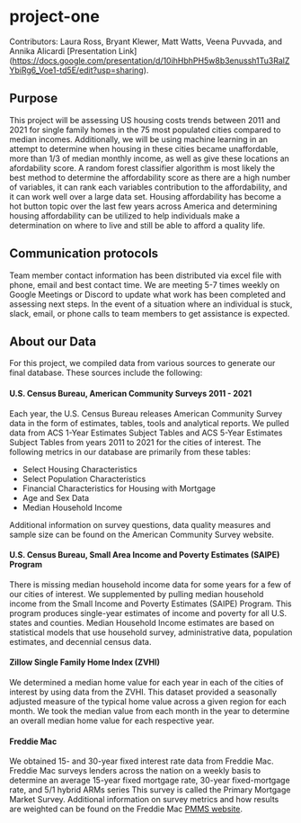 # project-one
Contributors: Laura Ross, Bryant Klewer, Matt Watts, Veena Puvvada, and Annika Alicardi
[Presentation Link] (https://docs.google.com/presentation/d/10ihHbhPH5w8b3enussh1Tu3RalZYbiRg6_Voe1-td5E/edit?usp=sharing).

## Purpose
This project will be assessing US housing costs trends between 2011 and 2021 for single family homes in the 75 most populated cities compared to median incomes. Additionally, we will be using machine learning in an attempt to determine when housing in these cities became unaffordable, more than 1/3 of median monthly income, as well as give these locations an afordability score. A random forest classifier algorithm is most likely the best method to determine the affordability score as there are a high number of variables, it can rank each variables contribution to the affordability, and it can work well over a large data set. Housing affordability has become a hot button topic over the last few years across America and determining housing affordability can be utilized to help individuals make a determination on where to live and still be able to afford a quality life.

## Communication protocols
Team member contact information has been distributed via excel file with phone, email and best contact time. We are meeting 5-7 times weekly on Google Meetings or Discord to update what work has been completed and assessing next steps. In the event of a situation where an individual is stuck, slack, email, or phone calls to team members to get assistance is expected. 

## About our Data
For this project, we compiled data from various sources to generate our final database. These sources include the following:
#### U.S. Census Bureau, American Community Surveys 2011 - 2021
Each year, the U.S. Census Bureau releases American Community Survey data in the form of estimates, tables, tools and analytical reports. We pulled data from ACS 1-Year Estimates Subject Tables and ACS 5-Year Estimates Subject Tables from years 2011 to 2021 for the cities of interest. The following metrics in our database are primarily from these tables:
* Select Housing Characteristics
* Select Population Characteristics
* Financial Characteristics for Housing with Mortgage
* Age and Sex Data
* Median Household Income

Additional information on survey questions, data quality measures and sample size can be found on the American Community Survey website. 

#### U.S. Census Bureau, Small Area Income and Poverty Estimates (SAIPE) Program
There is missing median household income data for some years for a few of our cities of interest. We supplemented by pulling median household income from the Small Income and Poverty Estimates (SAIPE) Program. This program produces single-year estimates of income and poverty for all U.S. states and counties. Median Household Income estimates are based on statistical models that use household survey, administrative data, population estimates, and decennial census data. 

#### Zillow Single Family Home Index (ZVHI)
We determined a median home value for each year in each of the cities of interest by using data from the ZVHI. This dataset provided a seasonally adjusted measure of the typical home value across a given region for each month. We took the median value from each month in the year to determine an overall median home value for each respective year.  

#### Freddie Mac
We obtained 15- and 30-year fixed interest rate data from Freddie Mac. Freddie Mac surveys lenders across the nation on a weekly basis to determine an average 15-year fixed mortgage rate, 30-year fixed-mortgage rate, and 5/1 hybrid ARMs series This survey is called the Primary Mortgage Market Survey. Additional information on survey metrics and how results are weighted can be found on the Freddie Mac [PMMS website](https://www.freddiemac.com/pmms). 
